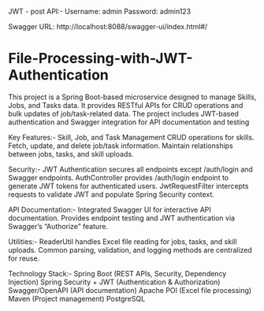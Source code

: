 JWT - post API:-
Username: admin
Password: admin123

Swagger URL: http://localhost:8088/swagger-ui/index.html#/

# File-Processing-with-JWT-Authentication
This project is a Spring Boot-based microservice designed to manage Skills, Jobs, and Tasks data. It provides RESTful APIs for CRUD operations and bulk updates of job/task-related data. The project includes JWT-based authentication and Swagger integration for API documentation and testing

Key Features:-
Skill, Job, and Task Management
CRUD operations for skills.
Fetch, update, and delete job/task information.
Maintain relationships between jobs, tasks, and skill uploads.

Security:-
JWT Authentication secures all endpoints except /auth/login and Swagger endpoints.
AuthController provides /auth/login endpoint to generate JWT tokens for authenticated users.
JwtRequestFilter intercepts requests to validate JWT and populate Spring Security context.

API Documentation:-
Integrated Swagger UI for interactive API documentation.
Provides endpoint testing and JWT authentication via Swagger’s “Authorize” feature.

Utilities:-
ReaderUtil handles Excel file reading for jobs, tasks, and skill uploads.
Common parsing, validation, and logging methods are centralized for reuse.

Technology Stack:-
Spring Boot (REST APIs, Security, Dependency Injection)
Spring Security + JWT (Authentication & Authorization)
Swagger/OpenAPI (API documentation)
Apache POI (Excel file processing)
Maven (Project management)
PostgreSQL
